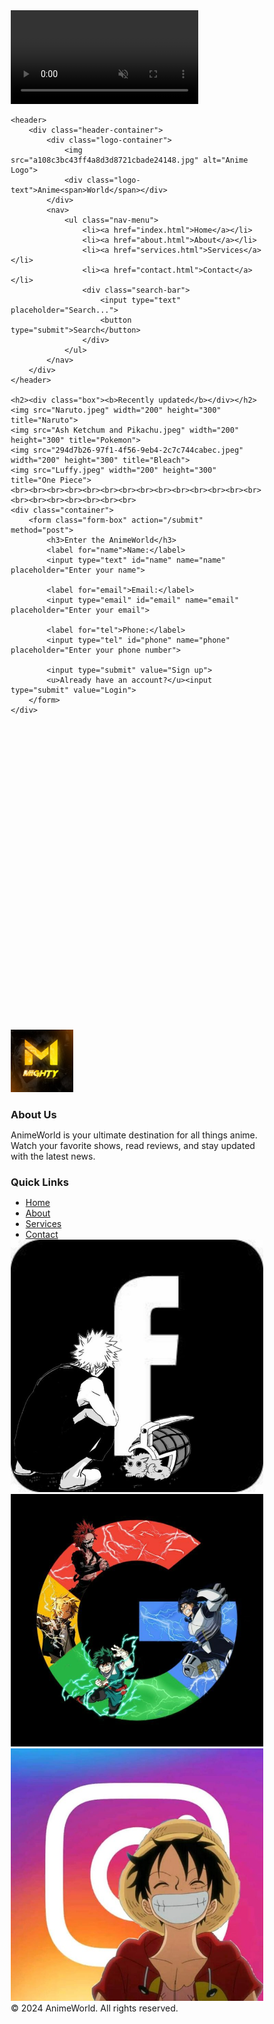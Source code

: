 
<html>
<head>
    <link rel="icon" href="Multiverse clap.jpg" type="image/jpg">
    <link rel="stylesheet" href="style.css">
</head>
<body>
    <!-- Video Background -->
    <div class="video-background">
        <video autoplay muted loop>
            <source src="anime2.mp4" type="video/mp4">
            Your browser does not support the video tag.
        </video>
    </div>
    
    <header>
        <div class="header-container">
            <div class="logo-container">
                <img src="a108c3bc43ff4a8d3d8721cbade24148.jpg" alt="Anime Logo">
                <div class="logo-text">Anime<span>World</span></div>
            </div>
            <nav>
                <ul class="nav-menu">
                    <li><a href="index.html">Home</a></li>
                    <li><a href="about.html">About</a></li>
                    <li><a href="services.html">Services</a></li>
                    <li><a href="contact.html">Contact</a></li>
                    <div class="search-bar">
                        <input type="text" placeholder="Search...">
                        <button type="submit">Search</button>
                    </div>
                </ul>
            </nav>
        </div>
    </header>

    <h2><div class="box"><b>Recently updated</b></div></h2>
    <img src="Naruto.jpeg" width="200" height="300" title="Naruto">
    <img src="Ash Ketchum and Pikachu.jpeg" width="200" height="300" title="Pokemon">
    <img src="294d7b26-97f1-4f56-9eb4-2c7c744cabec.jpeg" width="200" height="300" title="Bleach">
    <img src="Luffy.jpeg" width="200" height="300" title="One Piece">
    <br><br><br><br><br><br><br><br><br><br><br><br><br><br><br><br><br><br><br><br><br>
    <div class="container">
        <form class="form-box" action="/submit" method="post">
            <h3>Enter the AnimeWorld</h3>
            <label for="name">Name:</label>
            <input type="text" id="name" name="name" placeholder="Enter your name">
            
            <label for="email">Email:</label>
            <input type="email" id="email" name="email" placeholder="Enter your email">
            
            <label for="tel">Phone:</label>
            <input type="tel" id="phone" name="phone" placeholder="Enter your phone number">
            
            <input type="submit" value="Sign up">
            <u>Already have an account?</u><input type="submit" value="Login">
        </form>
    </div>
<br><br><br><br><br><br><br><br><br><br><br><br><br><br><br><br><br><br><br><br><br><br><br><br><br><br><br><br>
    <footer>
        <div class="footer-container">
            <div class="footer-section">
                <img src="a108c3bc43ff4a8d3d8721cbade24148.jpg" alt="Your Logo" style="width: 100px; height: auto;" target="_self" title="AnimeWorld">
            </div>
            <div class="footer-section">
                <h3>About Us</h3>
                <p>AnimeWorld is your ultimate destination for all things anime. Watch your favorite shows, read reviews, and stay updated with the latest news.</p>
            </div>
            <div class="footer-section">
                <h3>Quick Links</h3>
                <ul>
                    <li><a href="#">Home</a></li>
                    <li><a href="#">About</a></li>
                    <li><a href="#">Services</a></li>
                    <li><a href="#">Contact</a></li>
                </ul>
            </div>
            <div class="social-icons">
                <a href="https://web.facebook.com/"><i class="fa fa-facebook"><img src="db7d8693-553d-4572-96e0-66d65ec65c99.jpg" class="social-icon" alt="Facebook"></i></a>
                <a href="https://web.facebook.com/"><i class="fa fa-twitter"><img src="2010fa30-6db2-4510-92b6-be33b7a61bd9.jpg" class="social-icon" alt="Twitter"></i></a>
                <a href="https://www.youtube.com/watch?v=dQw4w9WgXcQ&ab_channel=RickAstley"><i class="fa fa-instagram"><img src="Anime App Icons.jpg" class="social-icon" alt="Instagram"></i></a>
            </div>
        </div>
        <div class="copyright">
            &copy; 2024 AnimeWorld. All rights reserved.
        </div>
    </footer>
</body><style>* {
    margin: 0;
    padding: 0;
    box-sizing: border-box;
}

html, body {
    height: 100%;
    margin: 0;
    overflow: auto; /* Ensure body can scroll */
}

body {
    position: relative;
    color: white;
    font-family: Arial, sans-serif;
}

.video-background {
    position: fixed;
    top: 0;
    left: 0;
    width: 100%;
    height: 100%;
    overflow: hidden;
    z-index: -1; /* Send the video behind other content */
}

.video-background video {
    position: absolute;
    top: 50%;
    left: 50%;
    width: 100%;
    height: 100%;
    object-fit: cover;
    transform: translate(-50%, -50%);
}

header {
    background-color: rgba(126, 30, 134, 0.8); /* Semi-transparent background for readability */
    color: white;
    padding: 10px 20px;
    box-shadow: 0 4px 8px rgba(0, 0, 0, 0.1);
    position: relative;
    top: 0;
    width: 100%;
    z-index: 1000; /* Ensure header is on top of video */
}

.header-container {
    display: flex;
    justify-content: space-between;
    align-items: center;
    max-width: 1200px;
    margin: 0 auto;
    padding: 0 20px;
}

.logo-container {
    display: flex;
    align-items: center;
}

.logo-container img {
    width: 50px;
    height: auto;
    margin-right: 10px;
}

.logo-container .logo-text {
    font-size: 1.5em;
    font-weight: bold;
    color: white;
    text-shadow: 2px 2px 4px rgba(0, 0, 0, 0.2);
}

.logo-container .logo-text span {
    color: #ff6347;
}

nav {
    flex: 1;
    text-align: right;
}

.nav-menu {
    list-style-type: none;
    margin: 0;
    padding: 20px;
    display: flex;
    justify-content: flex-end;
}

.nav-menu li {
    margin-left: 20px;
}

.nav-menu li a {
    color: white;
    text-decoration: none;
    font-size: 1em;
    font-weight: bold;
    padding: 10px 15px;
    transition: background-color 0.3s ease;
}

.nav-menu li a:hover {
    background-color: #ff6347;
    border-radius: 5px;
}

.search-bar {
    display: flex;
    align-items: center;
}

.search-bar input[type="text"] {
    padding: 5px;
    border: 1px solid #ccc;
    border-radius: 4px 0 0 4px;
    width: 170px;
    outline: none;
}

.search-bar button {
    padding: 5px 10px;
    border: none;
    border-radius: 0 4px 4px 0;
    background-color: #ff6347;
    color: white;
    cursor: pointer;
    outline: none;
}

.search-bar button:hover {
    background-color: #e55342;
}

.box {
    position: static;
    text-align: center;
    width: 100%;
    height: 100px;
    border-radius: 7px;
    background-image: url('コテ.jfif');
    font-size: xx-large;
}

footer {
    background-color: #333;
    color: white;
    padding: 20px 0;
    text-align: center;
    margin-top: auto;
}

footer .footer-container {
    display: flex;
    justify-content: space-around;
    flex-wrap: wrap;
    padding: 20px;
}

footer .footer-container .footer-section {
    flex: 1;
    min-width: 200px;
    margin: 10px;
}

footer .footer-container .footer-section h3 {
    margin-bottom: 10px;
    font-size: 1.2em;
}

footer .footer-container .footer-section ul {
    list-style: none;
    padding: 0;
}

footer .footer-container .footer-section ul li {
    margin: 5px 0;
}

footer .footer-container .footer-section ul li a {
    color: #ddd;
    text-decoration: none;
}

footer .footer-container .footer-section ul li a:hover {
    text-decoration: underline;
}

.social-icons {
    display: flex;
    justify-content: center;
    margin-top: 10px;
}

.social-icons a {
    margin: 0 10px;
    color: white;
    text-decoration: none;
}

.social-icons .social-icon {
    width: 30px;
    height: 30px;
}

.footer .copyright {
    margin-top: 10px;
    font-size: 0.9em;
}

</style>
</html>
